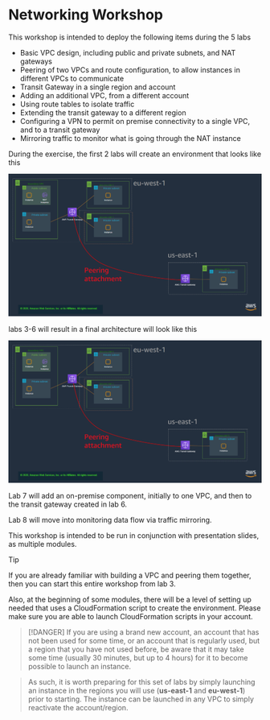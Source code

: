 # Networking Workshop

This workshop is intended to deploy the following items during the 5 labs

- Basic VPC design, including public and private subnets, and NAT gateways
- Peering of two VPCs and route configuration, to allow instances in different VPCs to communicate
- Transit Gateway in a single region and account
- Adding an additional VPC, from a different account
- Using route tables to isolate traffic
- Extending the transit gateway to a different region
- Configuring a VPN to permit on premise connectivity to a single VPC, and to a transit gateway
- Mirroring traffic to monitor what is going through the NAT instance

During the exercise, the first 2 labs will create an environment that looks like this

![image](_media/architecture.png)

labs 3-6 will result in a final architecture will look like this

![image](_media/architecture.png)

Lab 7 will add an on-premise component, initially to one VPC, and then to the transit gateway created in lab 6.

Lab 8 will move into monitoring data flow via traffic mirroring.

This workshop is intended to be run in conjunction with presentation slides, as multiple modules.

> [!TIP]
> If you are already familiar with building a VPC and peering them together, then you can start this entire workshop from lab 3.

Also, at the beginning of some modules, there will be a level of setting up needed that uses a CloudFormation script to create the environment. Please make sure you are able to launch CloudFormation scripts in your account.

> [!DANGER]
> If you are using a brand new account, an account that has not been used for some time, or an account that is regularly used, but a region that you have not used before, be aware that it may take some time (usually 30 minutes, but up to 4 hours) for it to become possible to launch an instance. 

> As such, it is worth preparing for this set of labs by simply launching an instance in the regions you will use (**us-east-1** and **eu-west-1**) prior to starting. The instance can be launched in any VPC to simply reactivate the account/region.

